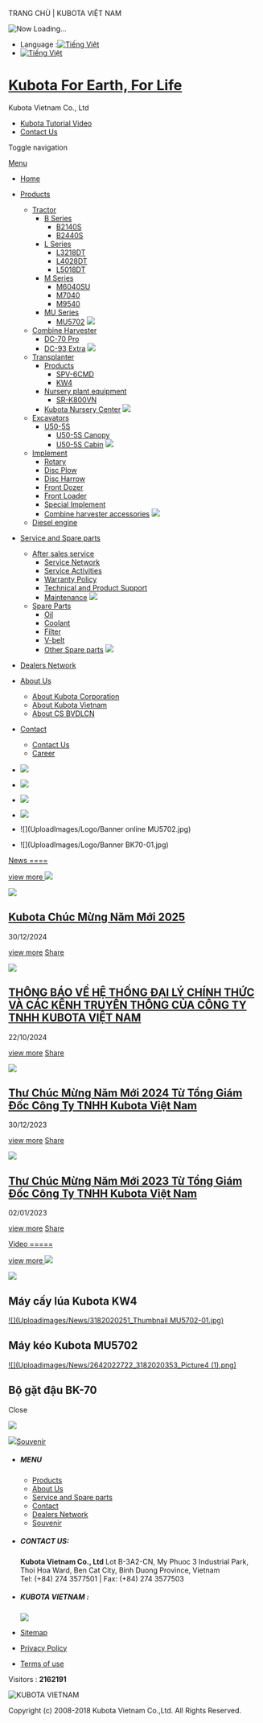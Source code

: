 TRANG CHỦ | KUBOTA VIỆT NAM 




![Now Loading...](cmn/img/icon/img_loading.gif)



* Language :[![](./kubotavietnam_files/en.gif "Tiếng Việt")](https://www.kubota.vn/EN/)
* [![](./kubotavietnam_files/vn.gif "Tiếng Việt")](https://www.kubota.vn/VN/)




[Kubota For Earth, For Life](/trangchu/)
========================================

Kubota Vietnam Co., Ltd

* [Kubota Tutorial Video](https://kubotatutorialvideo-kvc.kubota.com/en-US/)
* [Contact Us](https://www.kubota.com/)





Toggle navigation

[Menu](#)

* [Home](/trangchu/)
* [Products](/sanpham/)  
  + [Tractor](/sanpham/maykeo/)
    - [B Series](/sanpham/maykeo/dongmayB)
      * [B2140S](/sanpham/maykeo/dongmayB/B2140S)
      * [B2440S](/sanpham/maykeo/dongmayB/B2440S)
    - [L Series](/sanpham/maykeo/dongmayL)
      * [L3218DT](/sanpham/maykeo/dongmayL/L3218VN)
      * [L4028DT](/sanpham/maykeo/dongmayL/L4018VN)
      * [L5018DT](/sanpham/maykeo/dongmayL/L5018VN)
    - [M Series](/sanpham/maykeo/dongmayM)
      * [M6040SU](/sanpham/maykeo/dongmayM/M6040SU)
      * [M7040](/sanpham/maykeo/dongmayM/M7040)
      * [M9540](/sanpham/maykeo/dongmayM/M9540)
    - [MU Series](http://www.kubota.vn/sanpham/maykeo/dongmayMU)
      * [MU5702](http://www.kubota.vn/sanpham/maykeo/dongmayMU/MU5702)
    ![](UploadImages/News/1880May-keo-2.png)
  + [Combine Harvester](/sanpham/maygat/)
    - [DC-70 Pro](/sanpham/maygat/DC-70pro)
    - [DC-93 Extra](/sanpham/maygat/DC-93-Extra)
    ![](UploadImages/News/165017701880hinh-may-gat-dc93.png)
  + [Transplanter](/sanpham/maycaylua/)
    - [Products](/sanpham/maycaylua/sanpham)
      * [SPV-6CMD](/sanpham/maycaylua/SPV-6CMD)
      * [KW4](/sanpham/maycaylua/KW4)
    - [Nursery plant equipment](/sanpham/maycaylua/maygieohat)
      * [SR-K800VN](/sanpham/maycaylua/maygieohat/SR-K800VN)
    - [Kubota Nursery Center](/sanpham/maycaylua/trungtammakhay)
    ![](UploadImages/News/1880may-cay-lua-2.png)
  + [Excavators](/sanpham/maydao/)
    - [U50-5S](/sanpham/maydao/U50-5S/)
      * [U50-5S Canopy](sanpham/maydao/U50-5Smaiche)
      * [U50-5S Cabin](sanpham/maydao/U50-5Scabinmaylanh)
    ![](UploadImages/News/360mayxuc1.png)
  + [Implement](/sanpham/nongcu/)
    - [Rotary](/sanpham/nongcu/danxoi/)
    - [Disc Plow](/sanpham/nongcu/dancay/)
    - [Disc Harrow](/sanpham/nongcu/danbua/)
    - [Front Dozer](/sanpham/nongcu/danui/)
    - [Front Loader](/sanpham/nongcu/xuclat/)
    - [Special Implement](/sanpham/nongcudacbiet/)
    - [Combine harvester accessories](/sanpham/bophukienmaygat/)
    ![](UploadImages/News/2580nongcu.png)
  + [Diesel engine](/sanpham/dongcoDiesel)
* [Service and Spare parts](/dichvuvaphutung/)  
  + [After sales service](/dichvu/)
    - [Service Network](/dichvu/hethongdichvu)
    - [Service Activities](/dichvu/cachoatdongdichvu)
    - [Warranty Policy](/dichvu/chinhsachbaohanh)
    - [Technical and Product Support](/dichvu/hotrokythuatvasanpham)
    - [Maintenance](/dichvu/baotri-baoduong)
    ![](UploadImages/News/2880dv.png)
  + [Spare Parts](/phutung/)
    - [Oil](/phutung/nhot)
    - [Coolant](/phutung/nuoc-lam-mat)
    - [Filter](/phutung/loc)
    - [V-belt](/phutung/day-curoa)
    - [Other Spare parts](/phutung/phu-tung-khac)
    ![](UploadImages/News/2480phutung.jpg)
* [Dealers Network](/hethongdaily)
* [About Us](/gioithieu/)  
  + [About Kubota Corporation](/gioithieutapdoanKubota)
  + [About Kubota Vietnam](/gioithieuKubotaVietnam)
  + [About CS BVDLCN](/gioithieucsbvdlcn)
* [Contact](/lienhe/)  
  + [Contact Us](/lienhe/chinhanh)
  + [Career](/lienhe/tuyendung)





* ![](https://kubota.vn/UploadImages/Logo/BANNER_KUBOTA_1600px.jpg)
* ![](https://kubota.vn/UploadImages/Logo/BANNER-KUBOTA-BANNER-WEB-01.jpg)
* ![](UploadImages/Logo/Banner-Web-1600x600px.png)
* ![](UploadImages/Logo/Kubota-banner-web-1200x600px.png)
* ![](UploadImages/Logo/Banner online MU5702.jpg)
* ![](UploadImages/Logo/Banner BK70-01.jpg)





[News
====](/trangchu/tintuc/)

[view more
![](images/readmore.png)](/trangchu/tintuc/)

[![](Uploadimages/News/30122024858_thu2025-vn.jpg)](https://www.kubota.vn/hotnews/5/331/Thu-chuc-mung-nam-moi-2025.html)

[Kubota Chúc Mừng Năm Mới 2025](https://www.kubota.vn/hotnews/5/331/Thu-chuc-mung-nam-moi-2025.html)
----------------------------------------------------------------------------------------------------

30/12/2024

[view more](https://www.kubota.vn/hotnews/5/331/Thu-chuc-mung-nam-moi-2025.html)
[Share](#)

[![](Uploadimages/News/22102024273_thong-bao-VN-2024.jpg)](https://www.kubota.vn/hotnews/5/330/Kubota-Thong-Bao-2024.html)

[THÔNG BÁO VỀ HỆ THỐNG ĐẠI LÝ CHÍNH THỨC VÀ CÁC KÊNH TRUYỀN THÔNG CỦA CÔNG TY TNHH KUBOTA VIỆT NAM](https://www.kubota.vn/hotnews/5/330/Kubota-Thong-Bao-2024.html)
-------------------------------------------------------------------------------------------------------------------------------------------------------------------

22/10/2024

[view more](https://www.kubota.vn/hotnews/5/330/Kubota-Thong-Bao-2024.html)
[Share](#)

[![](Uploadimages/News/30122023152_thu-VN-2024.jpg)](http://www.kubota.vn/hotnews/5/329/Thu-chuc-mung-nam-moi-2024.html)

[Thư Chúc Mừng Năm Mới 2024 Từ Tổng Giám Đốc Công Ty TNHH Kubota Việt Nam](http://www.kubota.vn/hotnews/5/329/Thu-chuc-mung-nam-moi-2024.html)
----------------------------------------------------------------------------------------------------------------------------------------------

30/12/2023

[view more](http://www.kubota.vn/hotnews/5/329/Thu-chuc-mung-nam-moi-2024.html)
[Share](#)

[![](Uploadimages/News/212023780_thu-chuc-mung.jpg)](http://www.kubota.vn/hotnews/5/327/Thu-chuc-mung-nam-moi-2023.html)

[Thư Chúc Mừng Năm Mới 2023 Từ Tổng Giám Đốc Công Ty TNHH Kubota Việt Nam](http://www.kubota.vn/hotnews/5/327/Thu-chuc-mung-nam-moi-2023.html)
----------------------------------------------------------------------------------------------------------------------------------------------

02/01/2023

[view more](http://www.kubota.vn/hotnews/5/327/Thu-chuc-mung-nam-moi-2023.html)
[Share](#)

[Video
=====](/trangchu/video/)

[view more
![](images/readmore.png)](/trangchu/video/)

[![](Uploadimages/News/12112021568_video-KW4.jpg)](?page=hotnews&id=325)

Máy cấy lúa Kubota KW4
----------------------

[![](Uploadimages/News/3182020251_Thumbnail MU5702-01.jpg)](?page=hotnews&id=309)

Máy kéo Kubota MU5702
---------------------

[![](Uploadimages/News/2642022722_3182020353_Picture4 (1).png)](?page=hotnews&id=308)

Bộ gặt đậu BK-70
----------------

Close




[![](UploadImages/home-trans.png)](?page=home)

[![](images/souvenir2.png)Souvenir](/qualuuniem)

* ##### MENU

  + [Products](/sanpham/)
  + [About Us](/gioithieu/)
  + [Service and Spare parts](?page=customersupport&catid=147&style=aftersales)
  + [Contact](/lienhe/)
  + [Dealers Network](/hethongdaily)
  + [Souvenir](/qualuuniem)
* ##### CONTACT US:

  **Kubota Vietnam Co., Ltd**
  Lot B-3A2-CN, My Phuoc 3 Industrial Park,  
  Thoi Hoa Ward, Ben Cat City, Binh Duong Province, Vietnam  
  Tel: (+84) 274 3577501 |
  Fax: (+84) 274 3577503
* ##### KUBOTA VIETNAM :

  [![](images/kvcmapEN.png)](https://www.google.com/maps/place/Kubota+Vi%E1%BB%87t+Nam/@11.130186,106.642991,15z/data=!4m5!3m4!1s0x0:0x8eae9687ca4a70f9!8m2!3d11.1301856!4d106.6429908?hl=en-US)



* [Sitemap](hotnews/36/99/sitemap.html)
* [Privacy Policy](hotnews/54/155/chinh-sach-bao-mat.html)
* [Terms of use](hotnews/55/156/qui-dinh-su-dung.html)

Visitors : **2162191**

![KUBOTA VIETNAM](images/logo_VN.png)

Copyright (c) 2008-2018 Kubota Vietnam Co.,Ltd. All Rights Reserved.